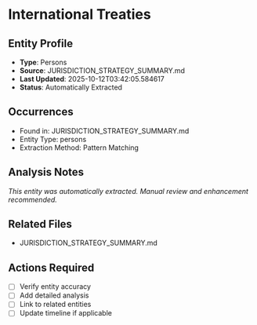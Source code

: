 # International Treaties

## Entity Profile
- **Type**: Persons
- **Source**: JURISDICTION_STRATEGY_SUMMARY.md
- **Last Updated**: 2025-10-12T03:42:05.584617
- **Status**: Automatically Extracted

## Occurrences
- Found in: JURISDICTION_STRATEGY_SUMMARY.md
- Entity Type: persons
- Extraction Method: Pattern Matching

## Analysis Notes
*This entity was automatically extracted. Manual review and enhancement recommended.*

## Related Files
- JURISDICTION_STRATEGY_SUMMARY.md

## Actions Required
- [ ] Verify entity accuracy
- [ ] Add detailed analysis
- [ ] Link to related entities
- [ ] Update timeline if applicable
